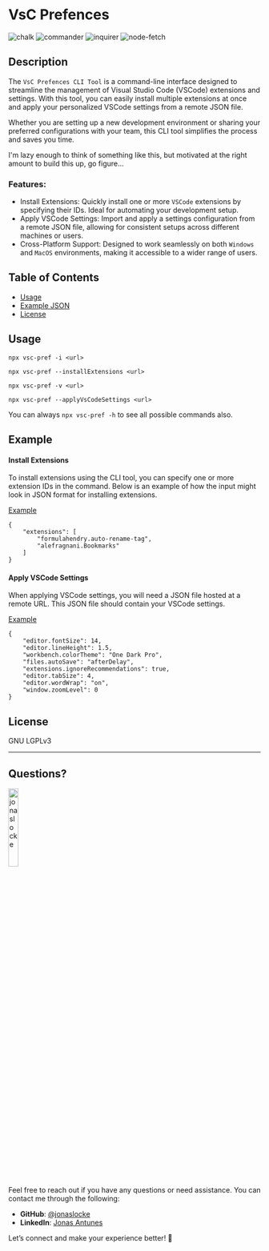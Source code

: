 # VsC Prefences

![chalk](https://img.shields.io/badge/chalk-5.3.0-brightgreen) ![commander](https://img.shields.io/badge/commander-12.1.0-blue) ![inquirer](https://img.shields.io/badge/inquirer-11.0.2-orange) ![node-fetch](https://img.shields.io/badge/node--fetch-3.3.2-yellowgreen)
  
## Description 
  
The `VsC Prefences CLI Tool` is a command-line interface designed to streamline the management of Visual Studio Code (VSCode) extensions and settings. With this tool, you can easily install multiple extensions at once and apply your personalized VSCode settings from a remote JSON file.

Whether you are setting up a new development environment or sharing your preferred configurations with your team, this CLI tool simplifies the process and saves you time.

I'm lazy enough to think of something like this, but motivated at the right amount to build this up, go figure...

### Features:
- Install Extensions: Quickly install one or more `VSCode` extensions by specifying their IDs. Ideal for automating your development setup.
- Apply VSCode Settings: Import and apply a settings configuration from a remote JSON file, allowing for consistent setups across different machines or users.
- Cross-Platform Support: Designed to work seamlessly on both `Windows` and `MacOS` environments, making it accessible to a wider range of users.

## Table of Contents
* [Usage](#usage)
* [Example JSON](#example)
* [License](#license)

## Usage 
`npx vsc-pref -i <url>`

`npx vsc-pref --installExtensions <url>`


`npx vsc-pref -v <url>`

`npx vsc-pref --applyVsCodeSettings <url>`

You can always `npx vsc-pref -h` to see all possible commands also.

## Example

#### Install Extensions

To install extensions using the CLI tool, you can specify one or more extension IDs in the command. Below is an example of how the input might look in JSON format for installing extensions.

[Example](https://github.com/jonaslocke/uld-epsilon/blob/main/examples/extensions.json)

```
{
    "extensions": [
        "formulahendry.auto-rename-tag",
        "alefragnani.Bookmarks"
    ]
}
```
#### Apply VSCode Settings

When applying VSCode settings, you will need a JSON file hosted at a remote URL. This JSON file should contain your VSCode settings.

[Example](https://github.com/jonaslocke/uld-epsilon/blob/main/examples/settings.json)

```
{
    "editor.fontSize": 14,
    "editor.lineHeight": 1.5,
    "workbench.colorTheme": "One Dark Pro",
    "files.autoSave": "afterDelay",
    "extensions.ignoreRecommendations": true,
    "editor.tabSize": 4,
    "editor.wordWrap": "on",
    "window.zoomLevel": 0
}
```
  
## License

GNU LGPLv3

---

## Questions?

<img src="https://avatars.githubusercontent.com/u/55599921?v=4" alt="jonaslocke" width="20%" />

Feel free to reach out if you have any questions or need assistance. You can contact me through the following:

- **GitHub**: [@jonaslocke](https://api.github.com/users/jonaslocke)
- **LinkedIn**: [Jonas Antunes](https://www.linkedin.com/in/jonas-antunes/)

Let’s connect and make your experience better! 🚀
  